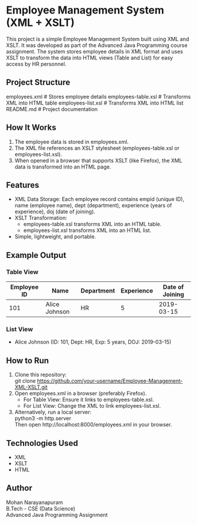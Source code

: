 # Employee Management System (XML + XSLT)

This project is a simple Employee Management System built using XML and XSLT. It was developed as part of the Advanced Java Programming course assignment. The system stores employee details in XML format and uses XSLT to transform the data into HTML views (Table and List) for easy access by HR personnel.

## Project Structure
employees.xml          # Stores employee details
employees-table.xsl    # Transforms XML into HTML table
employees-list.xsl     # Transforms XML into HTML list
README.md              # Project documentation

## How It Works
1. The employee data is stored in employees.xml.  
2. The XML file references an XSLT stylesheet (employees-table.xsl or employees-list.xsl).  
3. When opened in a browser that supports XSLT (like Firefox), the XML data is transformed into an HTML page.

## Features
- XML Data Storage: Each employee record contains empid (unique ID), name (employee name), dept (department), experience (years of experience), doj (date of joining).  
- XSLT Transformation:  
  - employees-table.xsl transforms XML into an HTML table.  
  - employees-list.xsl transforms XML into an HTML list.  
- Simple, lightweight, and portable.

## Example Output
### Table View
| Employee ID | Name           | Department | Experience | Date of Joining |
|-------------|----------------|------------|------------|-----------------|
| 101         | Alice Johnson  | HR         | 5          | 2019-03-15      |

### List View
- Alice Johnson (ID: 101, Dept: HR, Exp: 5 years, DOJ: 2019-03-15)

## How to Run
1. Clone this repository:  
   git clone https://github.com/your-username/Employee-Management-XML-XSLT.git  
2. Open employees.xml in a browser (preferably Firefox).  
   - For Table View: Ensure it links to employees-table.xsl.  
   - For List View: Change the XML to link employees-list.xsl.  
3. Alternatively, run a local server:  
   python3 -m http.server  
   Then open http://localhost:8000/employees.xml in your browser.

## Technologies Used
- XML  
- XSLT  
- HTML  

## Author
Mohan Narayanapuram  
B.Tech - CSE (Data Science)  
Advanced Java Programming Assignment

